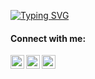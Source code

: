 [![Typing SVG](https://readme-typing-svg.demolab.com?font=Black+Ops+One&size=15&pause=1000&color=1F19AF&background=A453FF00&width=435&lines=I'm+an+IOS+Developer)](https://git.io/typing-svg)


#### Connect with me:

[<img align="left" alt="Danila Bykhovoy | LinkedIn" width="22px" src="https://cdn.simpleicons.org/linkedin/#0A66C2" />][linkedin]

[<img align="left" alt="Danila Bykhovoy | Telegram" width="22px" src="https://cdn.simpleicons.org/telegram/#26A5E4" />][telegram]

[<img align="left" alt="Danila Bykhovoy | Post" width="22px" src="https://cdn.simpleicons.org/gmail/#EA4335" />][post]

[linkedin]: https://www.linkedin.com/in/bykhovoy?originalSubdomain=kz
[telegram]: http://t.me/danilabykhovoy
[post]: mailto:bykhoda@outlook.com
